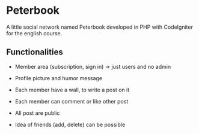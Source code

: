 # Peterbook
A little social network named Peterbook developed in PHP with CodeIgniter for the english course.

## Functionalities
- Member area (subscription, sign in) -> just users and no admin
- Profile picture and humor message
- Each member have a wall, to write a post on it
- Each member can comment or like other post
- All post are public

- Idea of friends (add, delete) can be possible